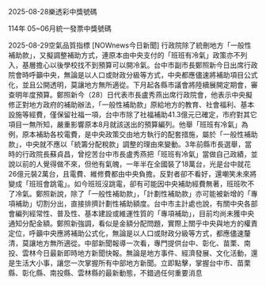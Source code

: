 
2025-08-28樂透彩中獎號碼

                                
114年 05~06月統一發票中獎號碼
                             
2025-08-29空氣品質指標
                              [NOWnews今日新聞] 行政院除了統刪地方「一般性補助款」，又擬調整補助方式，連原本由中央支付的「班班有冷氣」政策亦不列入，基層擔心以後學校找不到預算可以開冷氣。台中市副市長鄭照新今日出席行政院會時呼籲中央，無論是以人口或財政分級等方式，中央都應儘速將補助項目公式化，並且公開透明，莫讓地方無所適從。下月起各縣市議會將陸續展開定期會，審查明年度預算。鄭照新今（28）日代表市長盧秀燕出席行政院會，他表示中央擬修正對地方政府的補助辦法，「一般性補助款」原給地方的教育、社會福利、基本設施等經費，僅保留社福一項，台中市除了社福補助41.3億元已確定，市府對其它項目一無所知，嚴重影響原本8月就該送出的預算編列。他舉「班班有冷氣」為例，原本補助各校電費，是中央政策交由地方執行的配套措施，屬於「一般性補助款」，中央就不應以「統籌分配稅款」調整的理由來變動。3年前縣市長選舉，當時的行政院長蘇貞昌，曾挖苦台中市長盧秀燕把「班班有冷氣」當做自己政績，並說以前的人覺得做不來，但他有氣魄，一年半在全國裝了18萬台，光是台中就花26億元裝2萬台，且電費、維修費都由中央負擔。反對者卻不看好，還嘲笑未來將變成「班班會跳電」。如今班班沒跳電，卻有可能因中央補助經費無著，班班吹不了冷氣。鄭照新說，除了「一般性補助款」，「計劃性補助款」亦可能被新增的「專項補助」切割分出，直接排擠計劃性補助額度。台中市主計處也說，有關中央各部會編列經常性、普及性、基本建設或維運性質的「專項補助」，目前均尚未獲中央通知分配金額。鄭照新強調，看似是金額分配問題，實際上關乎中央與地方的權責定位，呼籲中央應將補助公式化，無論是以人口或財政分級等方式，都應儘速釐清，莫讓地方無所適從。中部新聞報導一次看，專門提供台中、彰化、苗栗、南投、雲林今日最新即時地方新聞快報。無論是地方事件、經濟發展、文化活動，還是生活大小事，讓您一次掌握所有中部地方新聞。立即點擊，掌握台中市、苗栗縣、彰化縣、南投縣、雲林縣的最新動態，不錯過任何重要消息